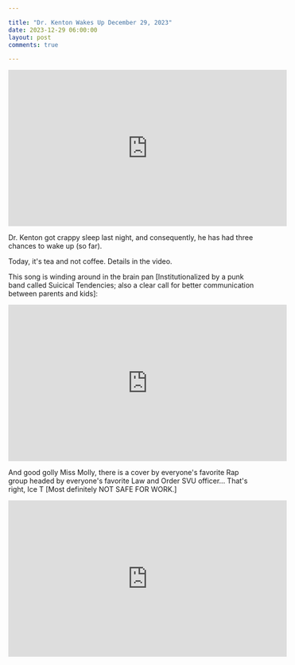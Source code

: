 ```yaml
---

title: "Dr. Kenton Wakes Up December 29, 2023"
date: 2023-12-29 06:00:00
layout: post
comments: true

---
```


<iframe width="560" height="315" src="https://www.youtube.com/embed/l4PVIwCjHuA?si=Gn-GeBenvN6PDRNz" title="YouTube video player" frameborder="0" allow="accelerometer; autoplay; clipboard-write; encrypted-media; gyroscope; picture-in-picture; web-share" allowfullscreen></iframe>


Dr. Kenton got crappy sleep last night, and consequently, he has had three chances to wake up (so far).

Today, it's tea and not coffee. Details in the video.


This song is winding around in the brain pan [Institutionalized by a punk band called Suicical Tendencies; also a clear call for better communication between parents and kids]:

<iframe width="560" height="315" src="https://www.youtube.com/embed/LoF_a0-7xVQ?si=PIO_iv2qboRaH9tL" title="YouTube video player" frameborder="0" allow="accelerometer; autoplay; clipboard-write; encrypted-media; gyroscope; picture-in-picture; web-share" allowfullscreen></iframe>


And good golly Miss Molly, there is a cover by everyone's favorite Rap group headed by everyone's favorite Law and Order SVU officer... That's right, Ice T [Most definitely NOT SAFE FOR WORK.]

<iframe width="560" height="315" src="https://www.youtube.com/embed/X9jXnZS3ouU?si=R5VvHjplpfQHVaL0" title="YouTube video player" frameborder="0" allow="accelerometer; autoplay; clipboard-write; encrypted-media; gyroscope; picture-in-picture; web-share" allowfullscreen></iframe>